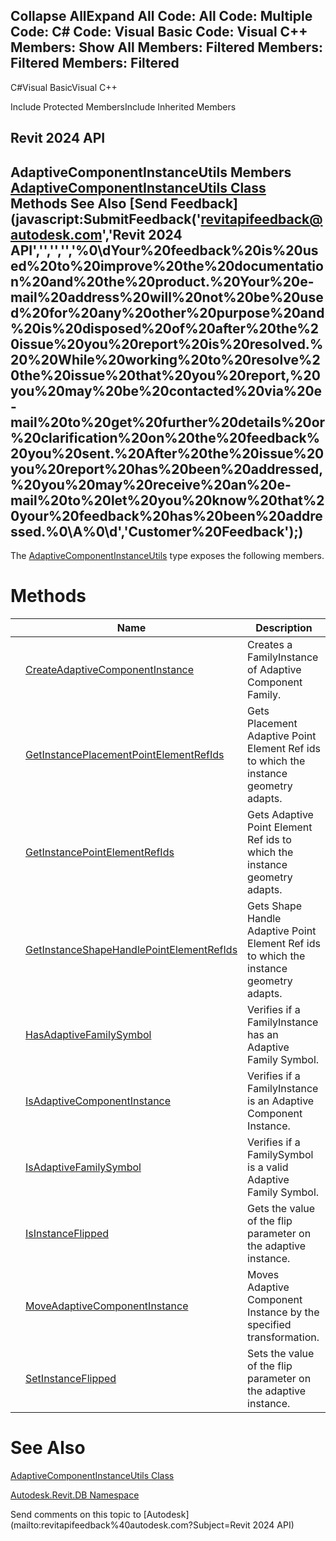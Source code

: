 ﻿

Collapse AllExpand All Code: All Code: Multiple Code: C# Code: Visual Basic Code: Visual C++  Members: Show All Members: Filtered Members: Filtered Members: Filtered   
---  
  
C#Visual BasicVisual C++

Include Protected MembersInclude Inherited Members

Revit 2024 API  
---  
AdaptiveComponentInstanceUtils Members  
[AdaptiveComponentInstanceUtils Class](786db8ac-a051-37e4-7b4c-dbf286fe9a7c.md) Methods See Also [Send Feedback](javascript:SubmitFeedback\('revitapifeedback@autodesk.com','Revit 2024 API','','','','%0\\dYour%20feedback%20is%20used%20to%20improve%20the%20documentation%20and%20the%20product.%20Your%20e-mail%20address%20will%20not%20be%20used%20for%20any%20other%20purpose%20and%20is%20disposed%20of%20after%20the%20issue%20you%20report%20is%20resolved.%20%20While%20working%20to%20resolve%20the%20issue%20that%20you%20report,%20you%20may%20be%20contacted%20via%20e-mail%20to%20get%20further%20details%20or%20clarification%20on%20the%20feedback%20you%20sent.%20After%20the%20issue%20you%20report%20has%20been%20addressed,%20you%20may%20receive%20an%20e-mail%20to%20let%20you%20know%20that%20your%20feedback%20has%20been%20addressed.%0\\A%0\\d','Customer%20Feedback'\);)  
---  
  
The [AdaptiveComponentInstanceUtils](786db8ac-a051-37e4-7b4c-dbf286fe9a7c.md) type exposes the following members.

# Methods

|  | Name | Description |
| --- | --- | --- |
|  | [CreateAdaptiveComponentInstance](a31f0276-f8e6-4a51-9394-379039e14bb0.md) | Creates a FamilyInstance of Adaptive Component Family. |
|  | [GetInstancePlacementPointElementRefIds](7991d0f9-e792-94b0-1170-0b8ea27e48ed.md) | Gets Placement Adaptive Point Element Ref ids to which the instance geometry adapts. |
|  | [GetInstancePointElementRefIds](b82a3d28-d5e4-c563-8464-5e901cd3c70c.md) | Gets Adaptive Point Element Ref ids to which the instance geometry adapts. |
|  | [GetInstanceShapeHandlePointElementRefIds](c8cdec14-61f6-13f8-b927-deefc131acaf.md) | Gets Shape Handle Adaptive Point Element Ref ids to which the instance geometry adapts. |
|  | [HasAdaptiveFamilySymbol](31a84012-d4b7-69a0-13e5-b77501312b07.md) | Verifies if a FamilyInstance has an Adaptive Family Symbol. |
|  | [IsAdaptiveComponentInstance](a68bade5-58d9-7fea-5070-5a28bb23e3c9.md) | Verifies if a FamilyInstance is an Adaptive Component Instance. |
|  | [IsAdaptiveFamilySymbol](98893a0e-0648-53c4-af07-ae3cb90de489.md) | Verifies if a FamilySymbol is a valid Adaptive Family Symbol. |
|  | [IsInstanceFlipped](64d00f70-6761-bc18-166d-f6ea722ef51e.md) | Gets the value of the flip parameter on the adaptive instance. |
|  | [MoveAdaptiveComponentInstance](088c995c-1d57-efd5-bc7f-7f9a193018aa.md) | Moves Adaptive Component Instance by the specified transformation. |
|  | [SetInstanceFlipped](e5da2516-4b63-daf8-ec1a-1d70ad73d2d7.md) | Sets the value of the flip parameter on the adaptive instance. |
  
# See Also

[AdaptiveComponentInstanceUtils Class](786db8ac-a051-37e4-7b4c-dbf286fe9a7c.md)

[Autodesk.Revit.DB Namespace](87546ba7-461b-c646-cbb1-2cb8f5bff8b2.md)

Send comments on this topic to [Autodesk](mailto:revitapifeedback%40autodesk.com?Subject=Revit 2024 API)